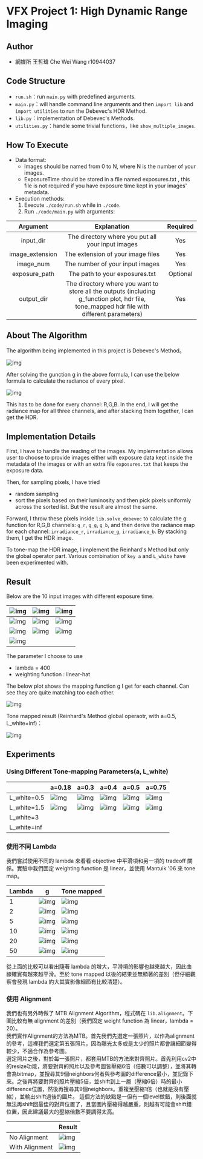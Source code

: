 # VFX Project 1: High Dynamic Range Imaging

## Author

- 網媒所 王哲瑋 Che Wei Wang r10944037


## Code Structure

- `run.sh`：run `main.py` with predefined arguments.
- `main.py`：will handle command line arguments and then `import lib` and `import utilities` to run the Debevec's HDR Method.
- `lib.py`：implementation of Debevec's Methods.
- `utilities.py`：handle some trivial functions，like `show_multiple_images`.


## How To Execute
- Data format:
	- Images should be named from 0 to N, where N is the number of your images.
	- ExposureTime should be stored in a file named exposures.txt , this file is not required if you have exposure time kept in your images' metadata.
- Execution methods:
	1. Execute `./code/run.sh` while in `./code`.
	2. Run `./code/main.py` with arguments:

|  Argument  |                         Explanation                          | Required |
| :--------: | :----------------------------------------------------------: | :------: |
| input_dir  |                 The directory where you put all your input images|   Yes    |
| image_extension | The extension of your image files | Yes |
| image_num | The number of your input images | Yes |
| exposure_path |            The path to your exposures.txt             | Optional |
| output_dir | The directory where you want to store all the outputs (including g_function plot, hdr file, tone_mapped hdr file with different parameters) |   Yes    |


## About The Algorithm

The algorithm being implemented in this project is Debevec's Method。

![img](https://github.com/wayne0419/NTUVFX/blob/main/proj1/readme_material/debevec.png?raw=true)

After solving the gunction g in the above formula, I can use the below formula to calculate the radiance of every pixel.

![img](https://github.com/wayne0419/NTUVFX/blob/main/proj1/readme_material/debevec2.png?raw=true)

This has to be done for every channel: R,G,B. In the end, I will get the radiance map for all three channels, and after stacking them together, I can get the HDR.

## Implementation Details

First, I have to handle the reading of the images. My implementation allows user to choose to provide images either with exposure data kept inside the metadata of the images or with an extra file `exposures.txt` that keeps the exposure data.

Then, for sampling pixels, I have tried
- random sampling
- sort the pixels based on their luminosity and then pick pixels uniformly across the sorted list.
But the result are almost the same.

Forward, I throw these pixels inside `lib.solve_debevec` to calculate the g function for R,G,B channels: `g_r`, `g_g`, `g_b`, and then derive the radiance map for each channel: `irradiance_r`, `irradiance_g`, `irradiance_b`. By stacking them, I get the HDR image.

To tone-map the HDR image, I implement the Reinhard's Method but only the global operator part. Various combination of `key a` and `L_white` have been experimented with.

## Result

Below are the 10 input images with different exposure time.

| ![img](https://github.com/wayne0419/NTUVFX/blob/main/proj1/Images/night_street/0.jpg?raw=true) | ![img](https://github.com/wayne0419/NTUVFX/blob/main/proj1/Images/night_street/1.jpg?raw=true) | ![img](https://github.com/wayne0419/NTUVFX/blob/main/proj1/Images/night_street/2.jpg?raw=true) |
| ------------------------------------- | ------------------------------------- | ------------------------------------- |
| ![img](https://github.com/wayne0419/NTUVFX/blob/main/proj1/Images/night_street/3.jpg?raw=true) | ![img](https://github.com/wayne0419/NTUVFX/blob/main/proj1/Images/night_street/4.jpg?raw=true) | ![img](https://github.com/wayne0419/NTUVFX/blob/main/proj1/Images/night_street/5.jpg?raw=true) |
| ![img](https://github.com/wayne0419/NTUVFX/blob/main/proj1/Images/night_street/6.jpg?raw=true) | ![img](https://github.com/wayne0419/NTUVFX/blob/main/proj1/Images/night_street/7.jpg?raw=true) | ![img](https://github.com/wayne0419/NTUVFX/blob/main/proj1/Images/night_street/8.jpg?raw=true) |
| ![img](https://github.com/wayne0419/NTUVFX/blob/main/proj1/Images/night_street/9.jpg?raw=true) |

The parameter I choose to use 
- lambda = 400
- weighting function : linear-hat

The below plot shows the mapping function g I get for each channel. Can see they are quite matching too each other.

![img](https://github.com/wayne0419/NTUVFX/blob/main/proj1/Test_result/night_street_hdr/g_function_L400.png?raw=true)

Tone mapped result (Reinhard's Method global operaotr, with a=0.5, L_white=inf)：

![img](https://github.com/wayne0419/NTUVFX/blob/main/proj1/Test_result/night_street_hdr/tone_mapped_a0.5_whiteinf.png?raw=true)

## Experiments

### Using Different Tone-mapping Parameters(a, L_white)

|             | a=0.18      | a=0.3     | a=0.4     | a=0.5     | a=0.75    |
| --------    | ----------- | ----------| ----------| ----------| ----------|
| L_white=0.5 | ![img](https://github.com/wayne0419/NTUVFX/blob/main/proj1/Test_result/night_street_hdr/tone_mapped_a0.18_white0.5.png?raw=true) | ![img](https://github.com/wayne0419/NTUVFX/blob/main/proj1/Test_result/night_street_hdr/tone_mapped_a0.3_white0.5.png?raw=true) | ![img](https://github.com/wayne0419/NTUVFX/blob/main/proj1/Test_result/night_street_hdr/tone_mapped_a0.4_white0.5.png?raw=true) | ![img](https://github.com/wayne0419/NTUVFX/blob/main/proj1/Test_result/night_street_hdr/tone_mapped_a0.5_white0.5.png?raw=true) | ![img](https://github.com/wayne0419/NTUVFX/blob/main/proj1/Test_result/night_street_hdr/tone_mapped_a0.75_white0.5.png?raw=true) |
| L_white=1.5 | ![img](https://github.com/wayne0419/NTUVFX/blob/main/proj1/Test_result/night_street_hdr/tone_mapped_a0.18_white1.5.png?raw=true) | ![img](https://github.com/wayne0419/NTUVFX/blob/main/proj1/Test_result/night_street_hdr/tone_mapped_a0.3_white1.5.png?raw=true) | ![img](https://github.com/wayne0419/NTUVFX/blob/main/proj1/Test_result/night_street_hdr/tone_mapped_a0.4_white1.5.png?raw=true) | ![img](https://github.com/wayne0419/NTUVFX/blob/main/proj1/Test_result/night_street_hdr/tone_mapped_a0.5_white1.5.png?raw=true) | ![img](https://github.com/wayne0419/NTUVFX/blob/main/proj1/Test_result/night_street_hdr/tone_mapped_a0.75_white1.5.png?raw=true) |
| L_white=3   |           |           |           |           |           |
| L_white=inf |           |           |           |           |           |




###  使用不同 Lambda

我們嘗試使用不同的 lambda 來看看 objective 中平滑項和另一項的 tradeoff 關係。實驗中我們固定 weighting function 是 linear，並使用 Mantuik '06 來 tone map。

| Lambda | g                                        | Tone mapped                            |
| ------ | ---------------------------------------- | -------------------------------------- |
| 1      | ![img](./tests/1.0_linear/exposure.png)  | ![img](./tests/1.0_linear/result.png)  |
| 2      | ![img](./tests/2.0_linear/exposure.png)  | ![img](./tests/2.0_linear/result.png)  |
| 5      | ![img](./tests/5.0_linear/exposure.png)  | ![img](./tests/5.0_linear/result.png)  |
| 10     | ![img](./tests/10.0_linear/exposure.png) | ![img](./tests/10.0_linear/result.png) |
| 20     | ![img](./tests/20.0_linear/exposure.png) | ![img](./tests/20.0_linear/result.png) |
| 50     | ![img](./tests/50.0_linear/exposure.png) | ![img](./tests/50.0_linear/result.png) |

從上面的比較可以看出隨著 lambda 的增大，平滑項的影響也越來越大，因此曲線確實有越來越平滑。至於 tone mapped 以後的結果並無顯著的差別（但仔細觀察會發現 lambda 約大其實影像細節有比較清楚）。

### 使用 Alignment

我們也有另外時做了 MTB Alignment Algorithm，程式碼在 `lib.alignment`。下圖比較有無 alignment 的差別（我們固定 weight function 為 linear，lambda = 20）。  
我們實作Alignment的方法為MTB。首先我們先選定一張照片，以作為alignment的參考，這裡我們選定第五張照片，因為曝光太多或是太少的照片都會讓細節變得較少，不適合作為參考圖。  
選定照片之後，對於每一張照片，都套用MTB的方法來對齊照片。首先利用cv2中的resize功能，將要對齊的照片以及參考圖皆壓縮6倍（倍數可以調整），並將其轉會為bitmap，並搜尋其9個neighbors何者與參考圖的difference最小，並記錄下來。之後再將要對齊的照片壓縮5倍，並shift到上一層（壓縮6倍）時的最小difference位置，然後再搜尋其9個neighbors。重複至壓縮1倍（也就是沒有壓縮），並輸出shift過後的圖片。
這個方法的缺點是一但有一個level做錯，則後面就無法再shift回最佳的對齊位置了，且當圖片壓縮得越嚴重，則越有可能會shift錯位置，因此建議最大的壓縮倍數不要調得太高。

|                | Result                                            |
| -------------- | ------------------------------------------------- |
| No Alignment   | ![img](./results/20.0_linear_no_align/result.png) |
| With Alignment | ![img](./results/20.0_linear_align/result.png)    |

 